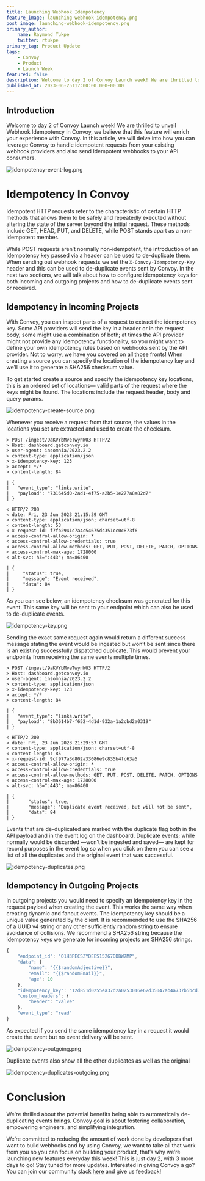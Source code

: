 ```yaml
---
title: Launching Webhook Idempotency
feature_image: launching-webhook-idempotency.png
post_image: launching-webhook-idempotency.png
primary_author:
    name: Raymond Tukpe
    twitter: rtukpe
primary_tag: Product Update
tags:
    - Convoy
    - Product
    - Launch Week
featured: false
description: Welcome to day 2 of Convoy Launch week! We are thrilled to unveil Webhook Idempotency in Convoy, we believe that this feature will enrich your experience with Convoy. In this article, we will delve into how you can leverage Convoy to handle idempotent requests from your existing webhook providers and also send Idempotent webhooks to your API consumers.
published_at: 2023-06-25T17:00:00.000+00:00
---
```


## Introduction

Welcome to day 2 of Convoy Launch week! We are thrilled to unveil Webhook Idempotency in Convoy, we believe that this feature will enrich your experience with Convoy. In this article, we will delve into how you can leverage Convoy to handle idempotent requests from your existing webhook providers and also send Idempotent webhooks to your API consumers. 

![idempotency-event-log.png](/blog-assets/idempotency-event-log.png)

# Idempotency In Convoy

Idempotent HTTP requests refer to the characteristic of certain HTTP methods that allows them to be safely and repeatedly executed without altering the state of the server beyond the initial request. These methods include GET, HEAD, PUT, and DELETE, while POST stands apart as a non-idempotent member.

While POST requests aren’t normally non-idempotent, the introduction of an Idempotency key passed via a header can be used to de-duplicate them. When sending out webhook requests we set the `X-Convoy-Idempotency-Key` header and this can be used to de-duplicate events sent by Convoy. In the next two sections, we will talk about how to configure idempotency keys for both incoming and outgoing projects and how to de-duplicate events sent or received.

## Idempotency in Incoming Projects

With Convoy, you can inspect parts of a request to extract the idempotency key. Some API providers will send the key in a header or in the request body, some might use a combination of both; at times the API provider might not provide any idempotency functionality, so you might want to define your own idempotency rules based on webhooks sent by the API provider. Not to worry, we have you covered on all those fronts! When creating a source you can specify the location of the idempotency key and we’ll use it to generate a SHA256 checksum value.

To get started create a source and specify the idempotency key locations, this is an ordered set of locations— valid parts of the request where the keys might be found. The locations include the request header, body and query params.

![idempotency-create-source.png](/blog-assets/idempotency-create-source.png)

Whenever you receive a request from that source, the values in the locations you set are extracted and used to create the checksum. 

```
> POST /ingest/9aKVYbMveTwynW03 HTTP/2
> Host: dashboard.getconvoy.io
> user-agent: insomnia/2023.2.2
> content-type: application/json
> x-idempotency-key: 123
> accept: */*
> content-length: 84

| {
| 	"event_type": "links.write",
| 	"payload": "731645d0-2ad1-4f75-a2b5-1e277a8a82d7"
| }

< HTTP/2 200 
< date: Fri, 23 Jun 2023 21:15:39 GMT
< content-type: application/json; charset=utf-8
< content-length: 53
< x-request-id: f7fb2941c7a4c54675dc351cc0c873f6
< access-control-allow-origin: *
< access-control-allow-credentials: true
< access-control-allow-methods: GET, PUT, POST, DELETE, PATCH, OPTIONS
< access-control-max-age: 1728000
< alt-svc: h3=":443"; ma=86400

| {
|	  "status": true,
|	  "message": "Event received",
|	  "data": 84
| } 
```

As you can see below, an idempotency checksum was generated for this event. This same key will be sent to your endpoint which can also be used to de-duplicate events.

![idempotency-key.png](/blog-assets/idempotency-key.png)

Sending the exact same request again would return a different success message stating the event would be ingested but won’t be sent since there is an existing successfully dispatched duplicate. This would prevent your endpoints from receiving the same events multiple times.

```
> POST /ingest/9aKVYbMveTwynW03 HTTP/2
> Host: dashboard.getconvoy.io
> user-agent: insomnia/2023.2.2
> content-type: application/json
> x-idempotency-key: 123
> accept: */*
> content-length: 84

| {
| 	"event_type": "links.write",
| 	"payload": "8b3614b7-f652-4d1d-932a-1a2cbd2a0319"
| }

< HTTP/2 200 
< date: Fri, 23 Jun 2023 21:29:57 GMT
< content-type: application/json; charset=utf-8
< content-length: 85
< x-request-id: 9cf977a3d802a33086e9c835b4fc63a5
< access-control-allow-origin: *
< access-control-allow-credentials: true
< access-control-allow-methods: GET, PUT, POST, DELETE, PATCH, OPTIONS
< access-control-max-age: 1728000
< alt-svc: h3=":443"; ma=86400

| {
|	    "status": true,
|       "message": "Duplicate event received, but will not be sent",
|	    "data": 84
| }
```

Events that are de-duplicated are marked with the duplicate flag both in the API payload and in the event log on the dashboard. Duplicate events; while normally would be discarded —won’t be ingested and saved— are kept for record purposes in the event log so when you click on them you can see a list of all the duplicates and the original event that was successful.

![idempotency-duplicates.png](/blog-assets/idempotency-duplicates.png)

## Idempotency in Outgoing Projects

In outgoing projects you would need to specify an idempotency key in the request payload when creating the event. This works the same way when creating dynamic and fanout events. The idempotency key should be a unique value generated by the client. It is recommended to use the SHA256 of a UUID v4 string or any other sufficiently random string to ensure avoidance of collisions. We recommend a SHA256 string because the idempotency keys we generate for incoming projects are SHA256 strings.

```jsx
{
    "endpoint_id": "01H3PECSZYDEES152G7DDBW7MP",
    "data": {
        "name": "{{$randomAdjective}}",
        "email": "{{$randomEmail}}",
        "age": 10
    },
    "idempotency_key": "12d851d0255ea37d2a0253016e62d35047ab4a737b5bcd75fb8fddff4b029249",
    "custom_headers": {
        "header": "valve"
    },
    "event_type": "read"
}
```

As expected if you send the same idempotency key in a request it would create the event but no event delivery will be sent.

![idempotency-outgoing.png](/blog-assets/idempotency-outgoing.png)

Duplicate events also show all the other duplicates as well as the original

![idempotency-duplicates-outgoing.png](/blog-assets/idempotency-duplicates-outgoing.png)

# Conclusion

We're thrilled about the potential benefits being able to automatically de-duplicating events brings. Convoy goal is about fostering collaboration, empowering engineers, and simplifying integration.

We’re committed to reducing the amount of work done by developers that want to build webhooks and by using Convoy, we want to take all that work from you so you can focus on building your product, that’s why we’re launching new features everyday this week! This is just day 2, with 3 more days to go! Stay tuned for more updates. Interested in giving Convoy a go? You can join our community slack [here](https://convoy-community.slack.com/join/shared_invite/zt-xiuuoj0m-yPp~ylfYMCV9s038QL0IUQ#/shared-invite/email) and give us feedback!